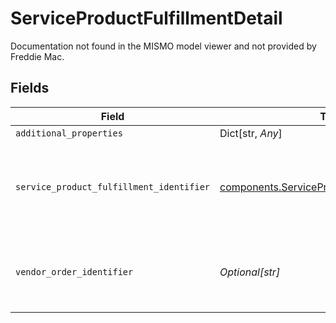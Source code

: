 # ServiceProductFulfillmentDetail

Documentation not found in the MISMO model viewer and not provided by Freddie Mac.


## Fields

| Field                                                                                                            | Type                                                                                                             | Required                                                                                                         | Description                                                                                                      |
| ---------------------------------------------------------------------------------------------------------------- | ---------------------------------------------------------------------------------------------------------------- | ---------------------------------------------------------------------------------------------------------------- | ---------------------------------------------------------------------------------------------------------------- |
| `additional_properties`                                                                                          | Dict[str, *Any*]                                                                                                 | :heavy_minus_sign:                                                                                               | N/A                                                                                                              |
| `service_product_fulfillment_identifier`                                                                         | [components.ServiceProductFulfillmentIdentifier](../../models/components/serviceproductfulfillmentidentifier.md) | :heavy_check_mark:                                                                                               | Documentation not found in the MISMO model viewer and not provided by Freddie Mac.                               |
| `vendor_order_identifier`                                                                                        | *Optional[str]*                                                                                                  | :heavy_check_mark:                                                                                               | A string that uniquely identifies a type of order Verification of Asset.                                         |